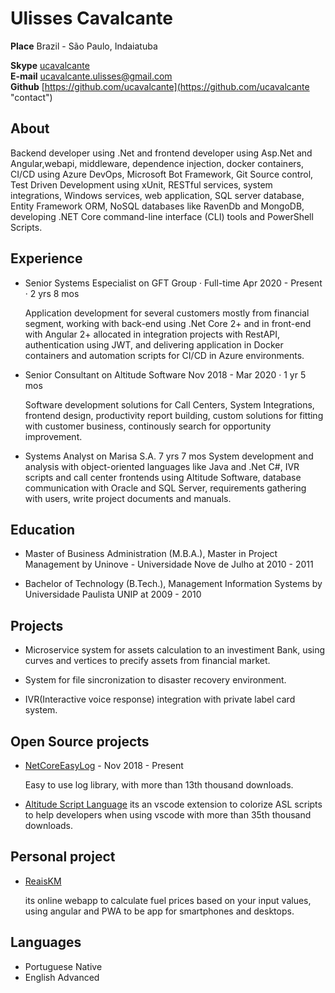 # Ulisses Cavalcante

**Place** Brazil - São Paulo, Indaiatuba

**Skype**   [ucavalcante](skype:ucavalcante?chat "contato")  
**E-mail**  ucavalcante.ulisses@gmail.com  
**Github**  [https://github.com/ucavalcante](https://github.com/ucavalcante "contact")  

## About

Backend developer using .Net and frontend developer using Asp.Net and Angular,webapi, middleware, dependence injection, docker containers, CI/CD using Azure DevOps, Microsoft Bot Framework, Git Source control, Test Driven Development using xUnit, RESTful services, system integrations, Windows services, web application, SQL server database, Entity Framework ORM, NoSQL databases like RavenDb and MongoDB, developing .NET Core command-line interface (CLI) tools and PowerShell Scripts.

## Experience

- Senior Systems Especialist on GFT Group · Full-time 
Apr 2020 - Present · 2 yrs 8 mos

    Application development for several customers mostly from financial segment, working with back-end using .Net Core 2+ and in front-end with Angular 2+ allocated in integration projects with RestAPI, authentication using JWT, and delivering application in Docker containers and automation scripts for CI/CD in Azure environments.

- Senior Consultant on Altitude Software
Nov 2018 - Mar 2020 · 1 yr 5 mos

    Software development solutions for Call Centers, System Integrations, frontend design, productivity report building, custom solutions for fitting with customer business, continously search for opportunity improvement. 

- Systems Analyst on Marisa S.A. 7 yrs 7 mos
    System development and analysis with object-oriented languages like Java and .Net C#, IVR scripts and call center frontends using Altitude Software, database communication with Oracle and SQL Server, requirements gathering with users, write project documents and manuals.

## Education

- Master of Business Administration (M.B.A.), Master in Project Management by Uninove - Universidade Nove de Julho at 
2010 - 2011

- Bachelor of Technology (B.Tech.), Management Information Systems by Universidade Paulista UNIP at 2009 - 2010

## Projects

- Microservice system for assets calculation to an investiment Bank, using curves and vertices to precify assets from financial market.

- System for file sincronization to disaster recovery environment.

- IVR(Interactive voice response) integration with private label card system.

## Open Source projects

- [NetCoreEasyLog]() - Nov 2018 - Present

    Easy to use log library, with more than 13th thousand downloads.

- [Altitude Script Language](https://marketplace.visualstudio.com/items?itemName=ucavalcante.altitude-script-language) its an vscode extension to colorize ASL scripts to help developers when using vscode with more than 35th thousand downloads.

## Personal project

- [ReaisKM](https://www.reaiskm.com/) 

    its online webapp to calculate fuel prices based on your input values, using angular and PWA to be app for smartphones and desktops.

## Languages

- Portuguese Native
- English Advanced